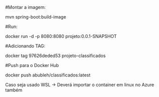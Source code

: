 #Montar a imagem:

mvn spring-boot:build-image

#Run:

docker run -d -p 8080:8080 projeto:0.0.1-SNAPSHOT

#Adicionando TAG: 

docker tag 97626deded53 projeto-classificados

#Push para o Docker Hub

docker push abubleh/classificados:latest

Caso seja usado WSL -> Deverá importar o container em linux no Azure também
